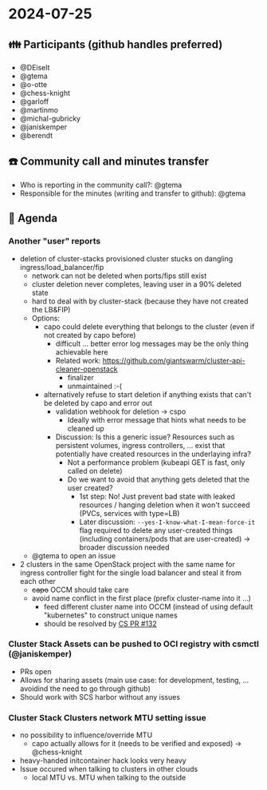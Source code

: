 # 2024-07-25

## :family: Participants (github handles preferred)

- @DEiselt
- @gtema
- @o-otte
- @chess-knight
- @garloff
- @martinmo
- @michal-gubricky
- @janiskemper
- @berendt

## :telephone: Community call and minutes transfer

* Who is reporting in the community call?: @gtema
* Responsible for the minutes (writing and transfer to github): @gtema


## :notebook: Agenda

### Another "user" reports
- deletion of cluster-stacks provisioned cluster stucks on dangling ingress/load_balancer/fip
    - network can not be deleted when ports/fips still exist
    - cluster deletion never completes, leaving user in a 90% deleted state
    - hard to deal with by cluster-stack (because they have not created the LB&FIP)
    - Options:
        - capo could delete everything that belongs to the cluster (even if not created by capo before)
            - difficult ... better error log messages may be the only thing achievable here
            - Related work: https://github.com/giantswarm/cluster-api-cleaner-openstack
                - finalizer
                - unmaintained :-(
        - alternatively refuse to start deletion if anything exists that can't be deleted by capo and error out
            - validation webhook for deletion -> cspo
                - Ideally with error message that hints what needs to be cleaned up
            - Discussion: Is this a generic issue? Resources such as persistent volumes, ingress controllers, ... exist that potentially have created resources in the underlaying infra?
                - Not a performance problem (kubeapi GET is fast, only called on delete)
                - Do we want to avoid that anything gets deleted that the user created?
                    - 1st step: No! Just prevent bad state with leaked resources / hanging deletion when it won't succeed (PVCs, services with type=LB)
                    - Later discussion: `--yes-I-know-what-I-mean-force-it` flag required to delete any user-created things (including containers/pods that are user-created) -> broader discussion needed
    - @gtema to open an issue
- 2 clusters in the same OpenStack project with the same name for ingress controller fight for the single load balancer and steal it from each other
    - ~~capo~~ OCCM should take care
    - avoid name conflict in the first place (prefix cluster-name into it ...)
        - feed different cluster name into OCCM (instead of using default "kubernetes" to construct unique names
        - should be resolved by [CS PR #132](https://github.com/SovereignCloudStack/cluster-stacks/pull/132)


### Cluster Stack Assets can be pushed to OCI registry with csmctl (@janiskemper)
- PRs open
- Allows for sharing assets (main use case: for development, testing, ... avoidind the need to go through github)
- Should work with SCS harbor without any issues

### Cluster Stack Clusters network MTU setting issue
- no possibility to influence/override MTU
    - capo actually allows for it (needs to be verified and exposed) -> @chess-knight
- heavy-handed initcontainer hack looks very heavy
- Issue occured when talking to clusters in other clouds
    - local MTU vs. MTU when talking to the outside


